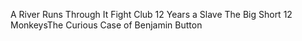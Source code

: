 A River Runs Through It
Fight Club
12 Years a Slave
The Big Short
12 MonkeysThe Curious Case of Benjamin Button
